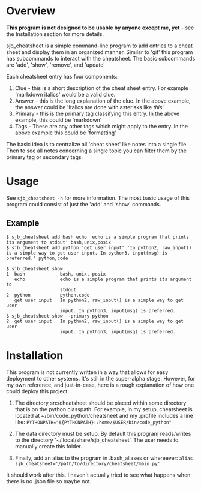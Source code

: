 # Overview
**This program is not designed to be usable by anyone except me, yet** - see the Installation section for more details.

sjb_cheatsheet is a simple command-line program to add entries to a cheat sheet and display them in an organized manner. 
Similar to 'git' this program has subcommands to interact with the cheatsheet. The basic subcommands are 'add', 'show', 'remove', and 'update'

Each cheatsheet entry has four components:
1. Clue - this is a short description of the cheat sheet entry. For example 'markdown italics' would be a valid clue.
2. Answer - this is the long explanation of the clue. In the above example, the answer could be 'Italics are done with asterisks like *this*'
3. Primary - this is the primary tag classifying this entry. In the above example, this could be 'markdown'
4. Tags - These are any other tags which might apply to the entry. In the above example this could be 'formatting'

The basic idea is to centralize all 'cheat sheet' like notes into a single file. Then to see all notes concerning a single topic you can filter them by the primary tag or secondary tags.

# Usage
See `sjb_cheatsheet -h` for more information. The most basic usage of this program could consist of just the 'add' and 'show' commands. 

## Example
~~~~
$ sjb_cheatsheet add bash echo 'echo is a simple program that prints its argument to stdout' bash,unix,posix
$ sjb_cheatsheet add python 'get user input' 'In python2, raw_input() is a simple way to get user input. In python3, input(msg) is preferred.' python,code

$ sjb_cheatsheet show
1  bash             bash, unix, posix
   echo             echo is a simple program that prints its argument to
                    stdout
2  python           python,code
   get user input   In python2, raw_input() is a simple way to get user
                    input. In python3, input(msg) is preferred.
$ sjb_cheatsheet show --primary python
2  get user input   In python2, raw_input() is a simple way to get user
                    input. In python3, input(msg) is preferred.
~~~~

# Installation
This program is not currently written in a way that allows for easy deployment to other systems. It's still in the super-alpha stage. However, for my own reference, and just-in-case, here is a rough explanation of how one could deploy this project:

1. The directory src/cheatsheet should be placed within some directory that is on the python classpath.
For example, in my setup, cheatsheet is located at ~/bin/code_python/cheatsheet and my .profile includes a line like:
  `PYTHONPATH="${PYTHONPATH}:/home/$USER/bin/code_python"`

2. The data directory must be setup.
By default this program reads/writes to the directory '~/.local/share/sjb_cheatsheet'. The user needs to manually create this folder.

3. Finally, add an alias to the program in .bash_aliases or whereever:
`alias sjb_cheatsheet='/path/to/directory/cheatsheet/main.py'`

It should work after this. I haven't actually tried to see what happens when there is no .json file so maybe not.

